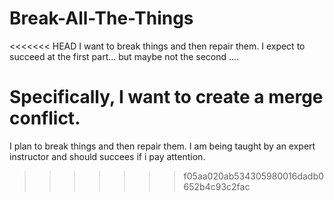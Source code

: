 # Break-All-The-Things
<<<<<<< HEAD
I want to break things and then repair them. I expect to succeed at the first part...
but maybe not the second ....

 Specifically, I want to create a merge conflict.
=======

I plan to break things and then repair them. I am being taught by an expert instructor and should succees if i pay attention.
>>>>>>> f05aa020ab534305980016dadb0652b4c93c2fac
